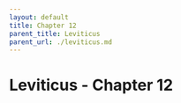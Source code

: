 ```yaml
---
layout: default
title: Chapter 12
parent_title: Leviticus
parent_url: ./leviticus.md
---
```


# Leviticus - Chapter 12
